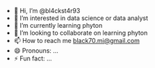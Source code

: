 - 👋 Hi, I’m @bl4ckst4r93
- 👀 I’m interested in data science or data analyst
- 🌱 I’m currently learning phyton
- 💞️ I’m looking to collaborate on learning phyton
- 📫 How to reach me black70.mi@gmail.com
- 😄 Pronouns: ...
- ⚡ Fun fact: ...

<!---
bl4ckst4r93/bl4ckst4r93 is a ✨ special ✨ repository because its `README.md` (this file) appears on your GitHub profile.
You can click the Preview link to take a look at your changes.
--->
